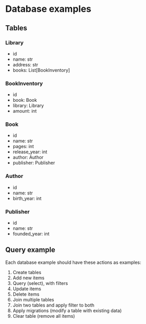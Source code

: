 # Database examples 

## Tables
### Library
- id
- name: str
- address: str
- books: List[BookInventory]

### BookInventory
- id
- book: Book
- library: Library
- amount: int

### Book
- id
- name: str
- pages: int
- release_year: int
- author: Author
- publisher: Publisher

### Author
- id
- name: str
- birth_year: int

### Publisher
- id
- name: str
- founded_year: int

## Query example
Each database example should have these actions as examples:

1) Create tables
2) Add new items
3) Query (select), with filters
4) Update items
5) Delete items
6) Join multiple tables
7) Join two tables and apply filter to both
8) Apply migrations (modify a table with existing data)
9) Clear table (remove all items)

